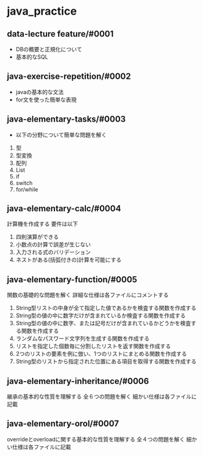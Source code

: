 # java_practice

## data-lecture feature/#0001

- DBの概要と正規化について
- 基本的なSQL

## java-exercise-repetition/#0002

- javaの基本的な文法
- for文を使った簡単な表現

## java-elementary-tasks/#0003

- 以下の分野について簡単な問題を解く

1. 型
2. 型変換
3. 配列
4. List
5. if
6. switch
7. for/while

## java-elementary-calc/#0004

計算機を作成する
要件は以下

1. 四則演算ができる
2. 小数点の計算で誤差が生じない
3. 入力される式のバリデーション
4. ネストがある(括弧付きの)計算を可能にする

## java-elementary-function/#0005

関数の基礎的な問題を解く
詳細な仕様は各ファイルにコメントする

1. String型リストの中身が全て指定した値であるかを検査する関数を作成する
2. String型の値の中に数字だけが含まれているか検査する関数を作成する
3. String型の値の中に数字、または記号だけが含まれているかどうかを検査する関数を作成する
4. ランダムなパスワード文字列を生成する関数を作成する
5. リストを指定した個数毎に分割したリストを返す関数を作成する
6. 2つのリストの要素を例に倣い、1つのリストにまとめる関数を作成する
7. String型のリストから指定された位置にある項目を取得する関数を作成する

## java-elementary-inheritance/#0006

継承の基本的な性質を理解する
全６つの問題を解く
細かい仕様は各ファイルに記載

## java-elementary-orol/#0007

overrideとoverloadに関する基本的な性質を理解する
全４つの問題を解く
細かい仕様は各ファイルに記載
